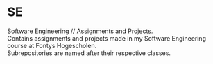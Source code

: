 SE
==  
Software Engineering // Assignments and Projects.  
Contains assignments and projects made in my Software Engineering course at Fontys Hogescholen.  
Subrepositories are named after their respective classes.
